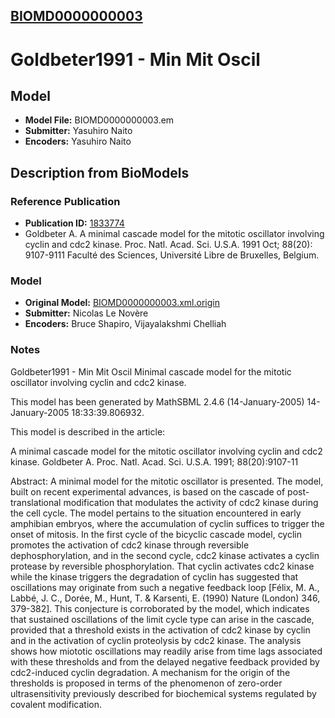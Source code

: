 [BIOMD0000000003](http://www.ebi.ac.uk/biomodels-main/BIOMD0000000003)
----------------------------------------------------------------------
Goldbeter1991 - Min Mit Oscil
======================================================================

Model
-----

* **Model File:** BIOMD0000000003.em
* **Submitter:** Yasuhiro Naito
* **Encoders:** Yasuhiro Naito

Description from BioModels
--------------------------

### Reference Publication

* **Publication ID:** [1833774](http://www.ncbi.nlm.nih.gov/pubmed/1833774)
* Goldbeter A. 
A minimal cascade model for the mitotic oscillator involving cyclin and cdc2 kinase. 
Proc. Natl. Acad. Sci. U.S.A. 1991 Oct; 88(20): 9107-9111 
Faculté des Sciences, Université Libre de Bruxelles, Belgium.  

### Model

* **Original Model:** [BIOMD0000000003.xml.origin](http://www.ebi.ac.uk/biomodels/models-main/publ/BIOMD0000000003/BIOMD0000000003.xml.origin)
* **Submitter:** Nicolas Le Novère
* **Encoders:** Bruce Shapiro, Vijayalakshmi Chelliah

### Notes

Goldbeter1991 - Min Mit Oscil
Minimal cascade model for the mitotic oscillator involving cyclin and cdc2 kinase.

This model has been generated by MathSBML 2.4.6 (14-January-2005) 14-January-2005 18:33:39.806932.

This model is described in the article:

A minimal cascade model for the mitotic oscillator involving cyclin and cdc2 kinase.
Goldbeter A.
Proc. Natl. Acad. Sci. U.S.A. 1991; 88(20):9107-11

Abstract:
A minimal model for the mitotic oscillator is presented. The model, built on recent experimental advances, is based on the cascade of post-translational modification that modulates the activity of cdc2 kinase during the cell cycle. The model pertains to the situation encountered in early amphibian embryos, where the accumulation of cyclin suffices to trigger the onset of mitosis. In the first cycle of the bicyclic cascade model, cyclin promotes the activation of cdc2 kinase through reversible dephosphorylation, and in the second cycle, cdc2 kinase activates a cyclin protease by reversible phosphorylation. That cyclin activates cdc2 kinase while the kinase triggers the degradation of cyclin has suggested that oscillations may originate from such a negative feedback loop [Félix, M. A., Labbé, J. C., Dorée, M., Hunt, T. & Karsenti, E. (1990) Nature (London) 346, 379-382]. This conjecture is corroborated by the model, which indicates that sustained oscillations of the limit cycle type can arise in the cascade, provided that a threshold exists in the activation of cdc2 kinase by cyclin and in the activation of cyclin proteolysis by cdc2 kinase. The analysis shows how miototic oscillations may readily arise from time lags associated with these thresholds and from the delayed negative feedback provided by cdc2-induced cyclin degradation. A mechanism for the origin of the thresholds is proposed in terms of the phenomenon of zero-order ultrasensitivity previously described for biochemical systems regulated by covalent modification.
